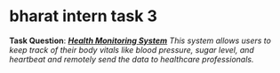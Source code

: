 # bharat intern task 3


<b>Task Question</b>:
<em><b><u>Health Monitoring System</u></b> This system allows users to keep track of their body
vitals like blood pressure, sugar level,
and heartbeat and remotely send
the data to healthcare professionals.</em>
